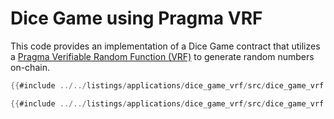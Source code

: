 # Dice Game using Pragma VRF

This code provides an implementation of a Dice Game contract that utilizes a [Pragma Verifiable Random Function (VRF)](https://docs.pragma.build/Resources/Cairo%201/randomness/randomness) to generate random numbers on-chain.

```rust
{{#include ../../listings/applications/dice_game_vrf/src/dice_game_vrf.cairo:DiceGameInterfaces}}
```

```rust
{{#include ../../listings/applications/dice_game_vrf/src/dice_game_vrf.cairo:DiceGameContract}}
```

